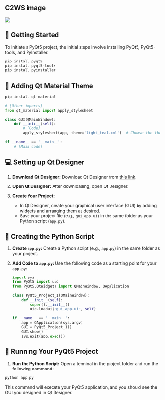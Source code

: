## C2WS image
![](img/previous_C2WS.png)

## 🚀 Getting Started
To initiate a PyQt5 project, the initial steps involve installing PyQt5, PyQt5-tools, and PyInstaller. 
```bash
pip install pyqt5
pip install pyqt5-tools
pip install pyinstaller
```

## 🎨 Adding Qt Material Theme
```bash
pip install qt-material
```
```python
# [Other imports]
from qt_material import apply_stylesheet

class GUI(QMainWindow):
    def __init__(self):
        # [Code]
        apply_stylesheet(app, theme='light_teal.xml')  # Choose the theme you prefer

if __name__ == '__main__':
    # [Main code]
```


## 💻 Setting up Qt Designer

1. **Download Qt Designer:**
   Download Qt Designer from [this link](https://build-system.fman.io/qt-designer-download).

2. **Open Qt Designer:**
   After downloading, open Qt Designer.

3. **Create Your Project:**
   - In Qt Designer, create your graphical user interface (GUI) by adding widgets and arranging them as desired.
   - Save your project file (e.g., `gui_app.ui`) in the same folder as your Python script (`app.py`).

## 📄 Creating the Python Script

1. **Create `app.py`:**
   Create a Python script (e.g., `app.py`) in the same folder as your project.

2. **Add Code to `app.py`:**
   Use the following code as a starting point for your `app.py`:

   ```python
   import sys
   from PyQt5 import uic
   from PyQt5.QtWidgets import QMainWindow, QApplication

   class PyQt5_Project_1(QMainWindow):
       def __init__(self):
           super().__init__()
           uic.loadUi("gui_app.ui", self)

   if __name__ == '__main__':
       app = QApplication(sys.argv)
       GUI = PyQt5_Project_1()
       GUI.show()
       sys.exit(app.exec())
    ```
## 🏃 Running Your PyQt5 Project
1. **Run the Python Script:**
Open a terminal in the project folder and run the following command:
```bash
python app.py
```
This command will execute your PyQt5 application, and you should see the GUI you designed in Qt Designer.